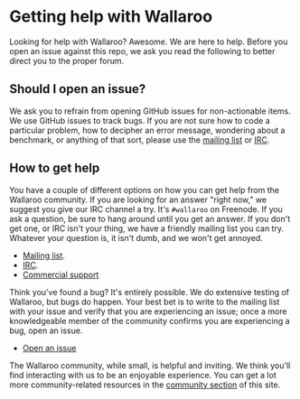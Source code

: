 # Getting help with Wallaroo

Looking for help with Wallaroo? Awesome. We are here to help. Before you open an issue against this repo, we ask you read the following to better direct you to the proper forum.

## Should I open an issue?

We ask you to refrain from opening GitHub issues for non-actionable items. We use GitHub issues to track bugs. If you are not sure how to code a particular problem, how to decipher an error message, wondering about a benchmark, or anything of that sort, please use the [mailing list][mailing list] or [IRC][IRC].

## How to get help

You have a couple of different options on how you can get help from the Wallaroo community. If you are looking for an answer "right now," we suggest you give our IRC channel a try. It's `#wallaroo` on Freenode. If you ask a question, be sure to hang around until you get an answer. If you don't get one, or IRC isn't your thing, we have a friendly mailing list you can try. Whatever your question is, it isn't dumb, and we won't get annoyed.

* [Mailing list][mailing list].
* [IRC][IRC].
* [Commercial support][commercial support]

Think you've found a bug? It's entirely possible. We do extensive testing of Wallaroo, but bugs do happen. Your best bet is to write to the mailing list with your issue and verify that you are experiencing an issue; once a more knowledgeable member of the community confirms you are experiencing a bug, open an issue.

* [Open an issue][issues]

The Wallaroo community, while small, is helpful and inviting. We think you'll find interacting with us to be an enjoyable experience. You can get a lot more community-related resources in the [community section][website community section] of this site.

[mailing list]: https://groups.io/g/wallaroo
[IRC]: https://webchat.oftc.net/?channels=wallaroo
[commercial support]: mailto:hello@wallaroolabs.com
[issues]: https://github.com/WallarooLabs/wallaroo/issues
[website community section]: http://www.wallaroolabs.com/community

